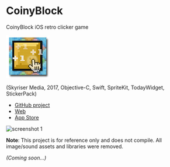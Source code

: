 # CoinyBlock
CoinyBlock iOS retro clicker game

![logo](https://github.com/chriscomeau/Portfolio/blob/master/images/coinyblock_icon.jpg)

(Skyriser Media, 2017, Objective-C, Swift, SpriteKit, TodayWidget, StickerPack)

* [GitHub project](https://github.com/chriscomeau/CoinyBlock)
* [Web](http://coinyblock.com/)
* [App Store](https://itunes.apple.com/app/id914537554)

![screenshot 1](https://github.com/chriscomeau/CoinyBlock/blob/master/screenshot1.png)

**Note**: This project is for reference only and does not compile. All image/sound assets and libraries were removed.

_(Coming soon...)_
